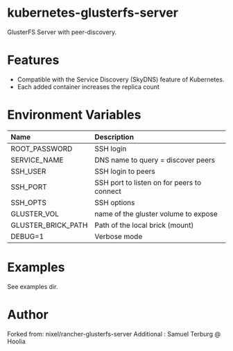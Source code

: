 # kubernetes-glusterfs-server
GlusterFS Server with peer-discovery.


Features
========
* Compatible with the Service Discovery (SkyDNS) feature of Kubernetes.
* Each added container increases the replica count


Environment Variables
=====================
| Name               | Description                                |
|:------------------ |:------------------------------------------ |
| ROOT_PASSWORD      | SSH login                                  |
| SERVICE_NAME       | DNS name to query = discover peers         |
| SSH_USER           | SSH login to peers                         |
| SSH_PORT           | SSH port to listen on for peers to connect |
| SSH_OPTS           | SSH options                                |
| GLUSTER_VOL        | name of the gluster volume to expose       |
| GLUSTER_BRICK_PATH | Path of the local brick (mount)            |
| DEBUG=1            | Verbose mode                               |


Examples
========
See examples dir.


Author
======
Forked from: nixel/rancher-glusterfs-server <Manel Martinez>
Additional : Samuel Terburg @ Hoolia


